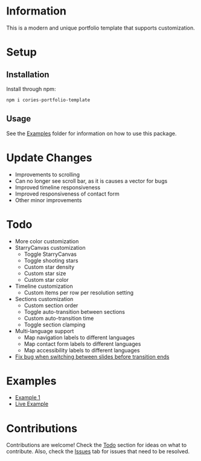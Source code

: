 # Information
This is a modern and unique portfolio template that supports customization.

# Setup

## Installation
Install through npm:
```bash
npm i cories-portfolio-template
```

## Usage
See the [Examples](https://github.com/CorieW/Cories-Portfolio-Template/examples) folder for information on how to use this package.

# Update Changes
- Improvements to scrolling
- Can no longer see scroll bar, as it is causes a vector for bugs
- Improved timeline responsiveness
- Improved responsiveness of contact form
- Other minor improvements

# Todo
- More color customization
- StarryCanvas customization
    - Toggle StarryCanvas
    - Toggle shooting stars
    - Custom star density
    - Custom star size
    - Custom star color
- Timeline customization
    - Custom items per row per resolution setting
- Sections customization
    - Custom section order
    - Toggle auto-transition between sections
    - Custom auto-transition time
    - Toggle section clamping
- Multi-language support
    - Map navigation labels to different languages
    - Map contact form labels to different languages
    - Map accessibility labels to different languages
- [Fix bug when switching between slides before transition ends](https://gyazo.com/fa7bd3119b568bcdf85a01c27a39165c)

# Examples
- [Example 1](https://github.com/CorieW/Cories-Portfolio-Template/examples/example1)
- [Live Example](https://coriewatson.me)

# Contributions
Contributions are welcome! Check the [Todo](#todo) section for ideas on what to contribute. Also, check the [Issues](https://github.com/CorieW/Cories-Portfolio-Template/issues) tab for issues that need to be resolved.
